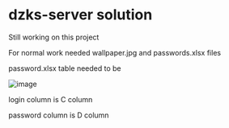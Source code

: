 # dzks-server solution

Still working on this project

For normal work needed wallpaper.jpg and passwords.xlsx files

password.xlsx table needed to be

![image](https://user-images.githubusercontent.com/75886599/175936453-d2c2697a-8ce8-4cd4-a39b-81d7abe9c759.png)

login column is C column

password column is D column
